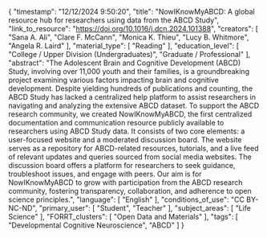 {
    "timestamp": "12/12/2024 9:50:20",
    "title": "NowIKnowMyABCD: A global resource hub for researchers using data from the ABCD Study",
    "link_to_resource": "https://doi.org/10.1016/j.dcn.2024.101388",
    "creators": [
        "Sana A. Ali",
        "Clare F. McCann",
        "Monica K. Thieu",
        "Lucy B. Whitmore",
        "Angela R. Laird"
    ],
    "material_type": [
        "Reading"
    ],
    "education_level": [
        "College / Upper Division (Undergraduates)",
        "Graduate / Professional"
    ],
    "abstract": "The Adolescent Brain and Cognitive Development (ABCD) Study, involving over 11,000 youth and their families, is a groundbreaking project examining various factors impacting brain and cognitive development. Despite yielding hundreds of publications and counting, the ABCD Study has lacked a centralized help platform to assist researchers in navigating and analyzing the extensive ABCD dataset. To support the ABCD research community, we created NowIKnowMyABCD, the first centralized documentation and communication resource publicly available to researchers using ABCD Study data. It consists of two core elements: a user-focused website and a moderated discussion board. The website serves as a repository for ABCD-related resources, tutorials, and a live feed of relevant updates and queries sourced from social media websites. The discussion board offers a platform for researchers to seek guidance, troubleshoot issues, and engage with peers. Our aim is for NowIKnowMyABCD to grow with participation from the ABCD research community, fostering transparency, collaboration, and adherence to open science principles.",
    "language": [
        "English"
    ],
    "conditions_of_use": "CC BY-NC-ND",
    "primary_user": [
        "Student",
        "Teacher"
    ],
    "subject_areas": [
        "Life Science"
    ],
    "FORRT_clusters": [
        "Open Data and Materials"
    ],
    "tags": [
        "Developmental Cognitive Neuroscience",
        "ABCD"
    ]
}